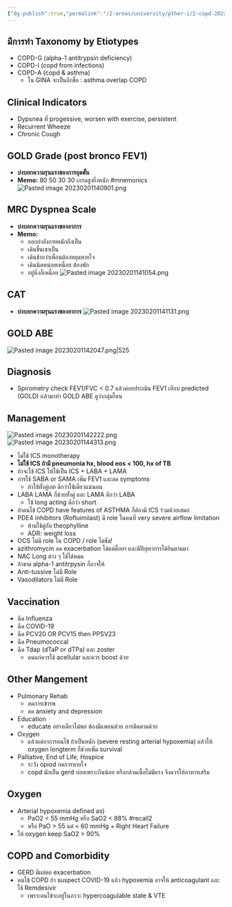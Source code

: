 ```yaml
---
{"dg-publish":true,"permalink":"/2-areas/university/pther-i/2-copd-2022-pc/","created":"2023-02-12T22:00:45.313+07:00","updated":"2025-10-06T19:41:15.674+07:00"}
---
```


## มีการทำ Taxonomy by Etiotypes
- COPD-G (alpha-1 antitrypsin deficiency)
- COPD-I (copd from infections)
- COPD-A (copd & asthma) 
	- ใน GINA จะเป็นอีกขื่อ : asthma overlap COPD 

## Clinical Indicators
- Dypsnea ที่ progessive, worsen with exercise, persistent
- Recurrent Wheeze
- Chronic Cough

## GOLD Grade (post bronco FEV1)
- **บ่งบอกความรุนแรงของการอุดตั้น**
- **Memo:** 80 50 30 30  เกรดสูงยิ่งหนัก #mnemonics 
![Pasted image 20230201140901.png](/img/user/3%20Resources/Attachment/Pasted%20image%2020230201140901.png)

## MRC Dyspnea Scale
- **บ่งบอกความรุนแรงของอาการ**
- **Memo:** 
	- ออกกำลังกายหนักถึงเป็น
	- เดินขึ้นเขาเป็น
	- เดินช้ากว่าเพื่อนต้องหยุดหายใจ 
	- เดินนิดหน่อยเหนื่อย ต้องพัก
	- อยู่นิ่งก็เหนื่อย
![Pasted image 20230201141054.png](/img/user/3%20Resources/Attachment/Pasted%20image%2020230201141054.png)

## CAT
- **บ่งบอกความรุนแรงของอาการ** 
![Pasted image 20230201141131.png](/img/user/3%20Resources/Attachment/Pasted%20image%2020230201141131.png)

## GOLD ABE
![Pasted image 20230201142047.png|525](/img/user/3%20Resources/Attachment/Pasted%20image%2020230201142047.png)


## Diagnosis
- Spirometry check FEV1/FVC < 0.7 แล้วค่อยประเมิน FEV1 เทียบ predicted (GOLD) แล้วมาทำ GOLD ABE ดูว่ากลุ่มไหน


## Management
![Pasted image 20230201142222.png](/img/user/3%20Resources/Attachment/Pasted%20image%2020230201142222.png)
![Pasted image 20230201144313.png](/img/user/3%20Resources/Attachment/Pasted%20image%2020230201144313.png)
- ไม่ใช้ ICS monotherapy
- **ไม่ใช้ ICS ถ้ามี pneumonia hx, blood eos < 100, hx of TB**
- ถ้าจะใช้ ICS ให้ใช้เป็น ICS + LABA + LAMA
- การใช้ SABA or SAMA เพิ่ม FEV1 และลด symptoms
	- ถ้าใช้ทั้งคู่เลย ดีกว่าใช้เดี่ยวแน่นอน
- LABA LAMA ก็ช่วยทั้งคู่ และ LAMA ดีกว่า LABA
	- ใช้ long acting ดีกว่า short
- ถ้าคนไข้ COPD have features of ASTHMA ก็ต้องมี ICS ร่วมด้วยเสมอ
- PDE4 inhibitors (Rofluimilast) มี role ในคนที่ very severe airflow limitation
	- ห้ามใช้คู่กับ theophylline
	- ADR: weight loss
- OCS ไม่มี role ใน COPD / role ไม่ชัด!
- azithromycin ลด exacerbation ได้แต่ดื้อยา และมีปัญหาการได้ยินตามมา
- NAC Long ต่าง ๆ ใช้ได้หมด
- ถ้าขาด alpha-1 antitrpysin ก็อาจให้
- Anti-tussive ไม่มี Role
- Vasodilators ไม่มี Role


## Vaccination
- ฉีด Influenza
- ฉีด COVID-19
- ฉีด PCV20 OR PCV15 then PPSV23
- ฉีด Pneumococcal
- ฉีด Tdap (dTaP or dTPa) และ zoster
	- คนแก่ควรใช้ acellular และควร boost ด้วย

## Other Mangement
- Pulmonary Rehab
	- ลดการเข้ารพ
	- ลด anxiety and depression
- Education
	- educate อย่างเดียวไม่พอ ต้องมีแพลนด้วย การติดตามด้วย
- Oxygen
	- แล้วแต่อาการคนไข้ ถ้าเป็นหนัก (severe resting arterial hypoxemia) แล้วให้ oxygen longterm ก็ช่วยเพิ่ม survival
- Palliative, End of Life, Hospice
	- ระวัง opiod กดการหายใจ
	- copd มักเป็น gerd บ่อยเพราะกินน้อย หรือกล้ามเนื้อไม่มีแรง จึงควรให้อาหารเสริม

## Oxygen
-  Arterial hypoxemia defined as)
	- PaO2 < 55 mmHg หรือ SaO2 < 88% #recall2 
	- หรือ PaO > 55 แต่ < 60 mmHg + Right Heart Failure
- ให้ oxygen keep SaO2 > 90%


## COPD and Comorbidity
- GERD มีผล่ตอ exacerbation
- คนไข้ COPD ถ้า suspect COVID-19 แล้ว hypoxemia อาจให้ anticoagulant และใช้ Remdesivir
	- เพราะคนไข้จะอยู่ในภาวะ hypercoagulable state & VTE



